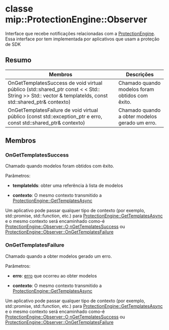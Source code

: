 # <a name="class-mipprotectionengineobserver"></a>classe mip::ProtectionEngine::Observer 
Interface que recebe notificações relacionadas com a [ProtectionEngine](class_mip_protectionengine.md).
Essa interface por tem implementada por aplicativos que usam a proteção de SDK
  
## <a name="summary"></a>Resumo
 Membros                        | Descrições                                
--------------------------------|---------------------------------------------
OnGetTemplatesSuccess de void virtual público (std::shared_ptr const < < Std:: String >> Std:: vector & templateIds, const std::shared_ptr<void>& contexto)  |  Chamado quando modelos foram obtidos com êxito.
OnGetTemplatesFailure de void virtual público (const std::exception_ptr e erro, const std::shared_ptr<void>& contexto)  |  Chamado quando a obter modelos gerado um erro.
  
## <a name="members"></a>Membros
  
### <a name="ongettemplatessuccess"></a>OnGetTemplatesSuccess
Chamado quando modelos foram obtidos com êxito.

Parâmetros:  
* **templateIds**: obter uma referência à lista de modelos 


* **contexto**: O mesmo contexto transmitido a [ProtectionEngine::GetTemplatesAsync](class_mip_protectionengine.md#gettemplatesasync)


Um aplicativo pode passar qualquer tipo de contexto (por exemplo, std::promise, std::function, etc.) para [ProtectionEngine::GetTemplatesAsync](class_mip_protectionengine.md#gettemplatesasync) e o mesmo contexto será encaminhado como-é [ProtectionEngine::Observer::O nGetTemplatesSuccess](class_mip_protectionengine_observer.md#ongettemplatessuccess) ou [ProtectionEngine::Observer::OnGetTemplatesFailure](class_mip_protectionengine_observer.md#ongettemplatesfailure)
  
### <a name="ongettemplatesfailure"></a>OnGetTemplatesFailure
Chamado quando a obter modelos gerado um erro.

Parâmetros:  
* **erro**: [erro](class_mip_error.md) que ocorreu ao obter modelos 


* **contexto**: O mesmo contexto transmitido a [ProtectionEngine::GetTemplatesAsync](class_mip_protectionengine.md#gettemplatesasync)


Um aplicativo pode passar qualquer tipo de contexto (por exemplo, std::promise, std::function, etc.) para [ProtectionEngine::GetTemplatesAsync](class_mip_protectionengine.md#gettemplatesasync) e o mesmo contexto será encaminhado como-é [ProtectionEngine::Observer::O nGetTemplatesSuccess](class_mip_protectionengine_observer.md#ongettemplatessuccess) ou [ProtectionEngine::Observer::OnGetTemplatesFailure](class_mip_protectionengine_observer.md#ongettemplatesfailure)